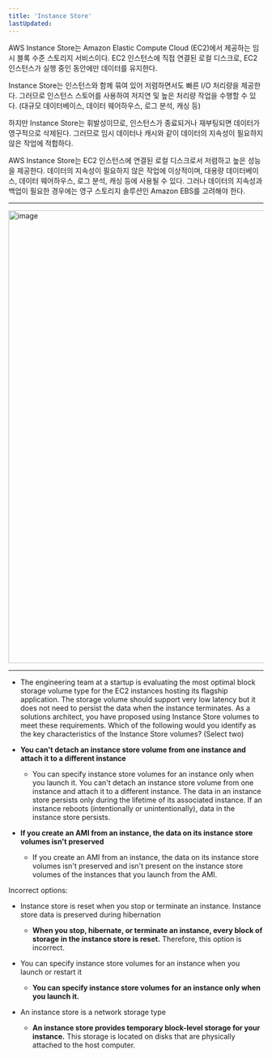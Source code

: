 ```yaml
---
title: 'Instance Store'
lastUpdated: 
---
```


AWS Instance Store는 Amazon Elastic Compute Cloud (EC2)에서 제공하는 임시 블록 수준 스토리지 서비스이다. EC2 인스턴스에 직접 연결된 로컬 디스크로, EC2 인스턴스가 실행 중인 동안에만 데이터를 유지한다.

Instance Store는 인스턴스와 함께 묶여 있어 저렴하면서도 빠른 I/O 처리량을 제공한다. 그러므로 인스턴스 스토어를 사용하여 저지연 및 높은 처리량 작업을 수행할 수 있다. (대규모 데이터베이스, 데이터 웨어하우스, 로그 분석, 캐싱 등)

하지만 Instance Store는 휘발성이므로, 인스턴스가 종료되거나 재부팅되면 데이터가 영구적으로 삭제된다. 그러므로 임시 데이터나 캐시와 같이 데이터의 지속성이 필요하지 않은 작업에 적합하다.

AWS Instance Store는 EC2 인스턴스에 연결된 로컬 디스크로서 저렴하고 높은 성능을 제공한다. 데이터의 지속성이 필요하지 않은 작업에 이상적이며, 대용량 데이터베이스, 데이터 웨어하우스, 로그 분석, 캐싱 등에 사용될 수 있다. 그러나 데이터의 지속성과 백업이 필요한 경우에는 영구 스토리지 솔루션인 Amazon EBS를 고려해야 한다.

---

<img width="892" alt="image" src="https://github.com/rlaisqls/rlaisqls/assets/81006587/d57b62f1-6a97-4666-99af-ab36c462fd00">

---

- The engineering team at a startup is evaluating the most optimal block storage volume type for the EC2 instances hosting its flagship application. The storage volume should support very low latency but it does not need to persist the data when the instance terminates. As a solutions architect, you have proposed using Instance Store volumes to meet these requirements.
    Which of the following would you identify as the key characteristics of the Instance Store volumes? (Select two)

- **You can't detach an instance store volume from one instance and attach it to a different instance**
  - You can specify instance store volumes for an instance only when you launch it. You can't detach an instance store volume from one instance and attach it to a different instance. The data in an instance store persists only during the lifetime of its associated instance. If an instance reboots (intentionally or unintentionally), data in the instance store persists.

- **If you create an AMI from an instance, the data on its instance store volumes isn't preserved**
  - If you create an AMI from an instance, the data on its instance store volumes isn't preserved and isn't present on the instance store volumes of the instances that you launch from the AMI.

Incorrect options:

- Instance store is reset when you stop or terminate an instance. Instance store data is preserved during hibernation
  - **When you stop, hibernate, or terminate an instance, every block of storage in the instance store is reset.** Therefore, this option is incorrect.

- You can specify instance store volumes for an instance when you launch or restart it
  - **You can specify instance store volumes for an instance only when you launch it.**

- An instance store is a network storage type
  - **An instance store provides temporary block-level storage for your instance.** This storage is located on disks that are physically attached to the host computer.
